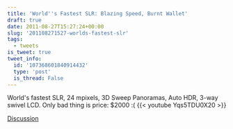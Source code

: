 ```yaml
---
title: 'World''s Fastest SLR: Blazing Speed, Burnt Wallet'
draft: true
date: 2011-08-27T15:27:24+00:00
slug: '201108271527-worlds-fastest-slr'
tags:
  - tweets
is_tweet: true
tweet_info:
  id: '107368601840914432'
  type: 'post'
  is_thread: False
---
```




World's fastest SLR, 24 mpixels, 3D Sweep Panoramas, Auto HDR, 3-way swivel LCD. Only bad thing is price: $2000 :( {{< youtube Yqs5TDU0X20 >}}

[Discussion](https://x.com/sytelus/status/107368601840914432)
